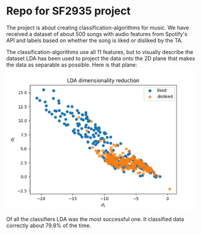 # Repo for SF2935 project

The project is about creating classification-algorithms for music. We have received a dataset of about 500 songs with audio features from Spotify's API and labels based on whether the song is liked or disliked by the TA.

The classification-algorithms use all 11 features, but to visually describe the dataset LDA has been used to project the data onto the 2D plane that makes the data as separable as possible. Here is that plane:
![alt text](https://github.com/TheHiddenSquid/SF2935_project/blob/main/images/LDA_2d.png?raw=true)

Of all the classifiers LDA was the most successful one. It classified data correctly about 79.8% of the time.
